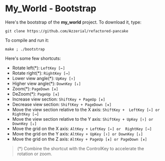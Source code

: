 # My_World - Bootstrap

Here's the bootstrap of the **my_world** project. To download it, type:

    git clone https://github.com/Azzerial/refactored-pancake

To compile and run it:

    make ; ./bootstrap

Here's some few shortcuts:
* Rotate left(*): `LeftKey [←]`
* Rotate right(*): `RightKey [→]`
* Lower view angle(*): `UpKey [↑]`
* Higher view angle(*): `DownKey [↓]`
* Zoom(*): `PageDown [⇟]`
* DeZoom(*): `PageUp [⇞]`
* Increase view section: `ShiftKey + PageUp [⇞]` 
* Decrease view section: `ShiftKey + PageDown [⇟]` 
* Move the view section relative to the X axis: `ShiftKey +  LeftKey [←] or RightKey [→]`
* Move the view section relative to the Y axis: `ShiftKey + UpKey [↑] or DownKey [↓]`
* Move the grid on the X axis: `AltKey + LeftKey [←] or  RightKey [→]`
* Move the grid on the Y axis: `AltKey + UpKey [↑] or DownKey [↓]`
* Move the grid on the Z axis: `AltKey + PageUp [⇞] or PageDown [⇟]` 
> (*) Combine the shortcut with the ControlKey to accelerate the rotation or zoom.
